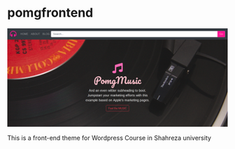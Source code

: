 # pomgfrontend


![](/screenshot.png)


This is a front-end theme for Wordpress Course in Shahreza university
